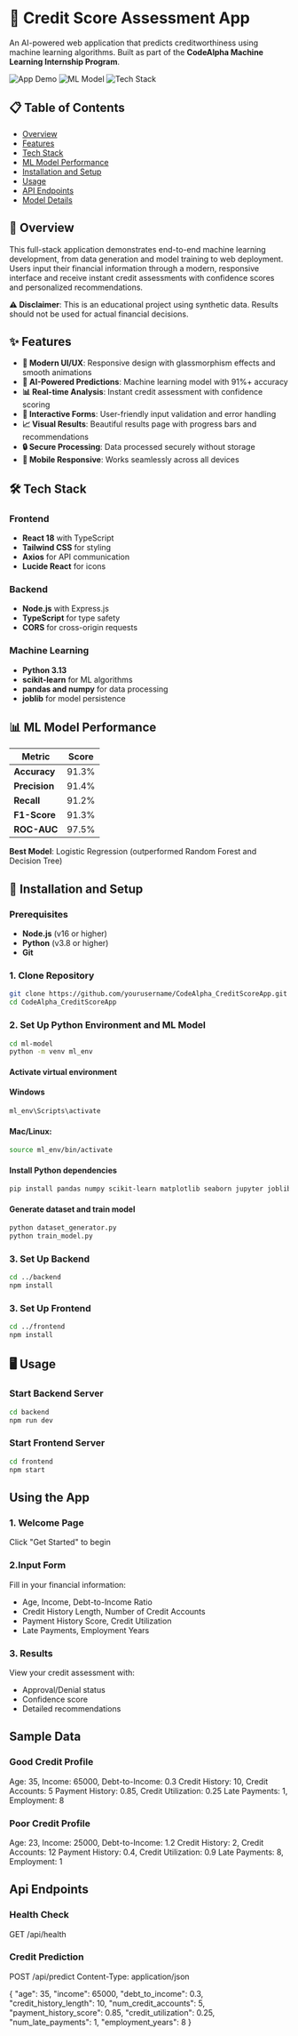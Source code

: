 # 🏦 Credit Score Assessment App

An AI-powered web application that predicts creditworthiness using machine learning algorithms. Built as part of the **CodeAlpha Machine Learning Internship Program**.

![App Demo](https://img.shields.io/badge/Status-Complete-brightgreen) ![ML Model](https://img.shields.io/badge/ML%20Accuracy-91.3%25-blue) ![Tech Stack](https://img.shields.io/badge/Full%20Stack-React%20%7C%20Node.js%20%7C%20Python-orange)

## 📋 Table of Contents
- [Overview](#overview)
- [Features](#features)
- [Tech Stack](#tech-stack)
- [ML Model Performance](#ml-model-performance)
- [Installation and Setup](#installation-and-setup)
- [Usage](#usage)
- [API Endpoints](#api-endpoints)
- [Model Details](#model-details)

## 🎯 Overview

This full-stack application demonstrates end-to-end machine learning development, from data generation and model training to web deployment. Users input their financial information through a modern, responsive interface and receive instant credit assessments with confidence scores and personalized recommendations.

**⚠️ Disclaimer**: This is an educational project using synthetic data. Results should not be used for actual financial decisions.

## ✨ Features

- **🎨 Modern UI/UX**: Responsive design with glassmorphism effects and smooth animations
- **🤖 AI-Powered Predictions**: Machine learning model with 91%+ accuracy
- **📊 Real-time Analysis**: Instant credit assessment with confidence scoring
- **📝 Interactive Forms**: User-friendly input validation and error handling
- **📈 Visual Results**: Beautiful results page with progress bars and recommendations
- **🔒 Secure Processing**: Data processed securely without storage
- **📱 Mobile Responsive**: Works seamlessly across all devices

## 🛠️ Tech Stack

### Frontend
- **React 18** with TypeScript
- **Tailwind CSS** for styling
- **Axios** for API communication
- **Lucide React** for icons

### Backend
- **Node.js** with Express.js
- **TypeScript** for type safety
- **CORS** for cross-origin requests

### Machine Learning
- **Python 3.13**
- **scikit-learn** for ML algorithms
- **pandas and numpy** for data processing
- **joblib** for model persistence

## 📊 ML Model Performance

| Metric | Score |
|--------|-------|
| **Accuracy** | 91.3% |
| **Precision** | 91.4% |
| **Recall** | 91.2% |
| **F1-Score** | 91.3% |
| **ROC-AUC** | 97.5% |

**Best Model**: Logistic Regression (outperformed Random Forest and Decision Tree)

## 🚀 Installation and Setup

### Prerequisites
- **Node.js** (v16 or higher)
- **Python** (v3.8 or higher)
- **Git**

### 1. Clone Repository
```bash
git clone https://github.com/yourusername/CodeAlpha_CreditScoreApp.git
cd CodeAlpha_CreditScoreApp
```

### 2. Set Up Python Environment and ML Model
```bash
cd ml-model
python -m venv ml_env
```

#### Activate virtual environment
#### Windows
```bash
ml_env\Scripts\activate
```
#### Mac/Linux:
```bash
source ml_env/bin/activate
```

#### Install Python dependencies
```bash
pip install pandas numpy scikit-learn matplotlib seaborn jupyter joblib flask flask-cors
```

#### Generate dataset and train model
```bash
python dataset_generator.py
python train_model.py
```

### 3. Set Up Backend
```bash
cd ../backend
npm install
```

### 3. Set Up Frontend
```bash
cd ../frontend
npm install
```

## 🖥️ Usage
### Start Backend Server
```bash
cd backend
npm run dev
```

### Start Frontend Server
```bash
cd frontend
npm start
```

## Using the App

### 1. Welcome Page
Click "Get Started" to begin

### 2.Input Form
Fill in your financial information:
- Age, Income, Debt-to-Income Ratio
- Credit History Length, Number of Credit Accounts
- Payment History Score, Credit Utilization
- Late Payments, Employment Years

### 3. Results
View your credit assessment with:
- Approval/Denial status
- Confidence score
- Detailed recommendations

## Sample Data

### Good Credit Profile
Age: 35, Income: 65000, Debt-to-Income: 0.3
Credit History: 10, Credit Accounts: 5
Payment History: 0.85, Credit Utilization: 0.25
Late Payments: 1, Employment: 8

### Poor Credit Profile
Age: 23, Income: 25000, Debt-to-Income: 1.2
Credit History: 2, Credit Accounts: 12
Payment History: 0.4, Credit Utilization: 0.9
Late Payments: 8, Employment: 1

## Api Endpoints

### Health Check
GET /api/health

### Credit Prediction
POST /api/predict
Content-Type: application/json

{
  "age": 35,
  "income": 65000,
  "debt_to_income": 0.3,
  "credit_history_length": 10,
  "num_credit_accounts": 5,
  "payment_history_score": 0.85,
  "credit_utilization": 0.25,
  "num_late_payments": 1,
  "employment_years": 8
}
